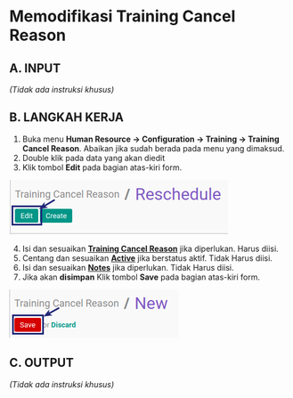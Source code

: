 # Memodifikasi Training Cancel Reason

## A. INPUT

*(Tidak ada instruksi khusus)*

## B. LANGKAH KERJA

1. Buka menu **Human Resource -> Configuration -> Training -> Training Cancel Reason**. Abaikan jika sudah berada pada menu yang dimaksud.
2. Double klik pada data yang akan diedit
3. Klik tombol **Edit** pada bagian atas-kiri form.

![](../../img/training-cancelreason/tombol-edit.png)

4. Isi dan sesuaikan **[Training Cancel Reason](./penjelasan.md#field-name)** jika diperlukan. Harus diisi.
5. Centang  dan sesuaikan **[Active](./penjelasan.md#field-active)** jika berstatus aktif. Tidak Harus diisi.
6. Isi  dan sesuaikan **[Notes](./penjelasan.md#field-notes)** jika diperlukan. Tidak Harus diisi.
7. Jika akan **disimpan** Klik tombol **Save** pada bagian atas-kiri form.

![](../../img/training-cancelreason/tombol-save.png)

## C. OUTPUT

*(Tidak ada instruksi khusus)*
